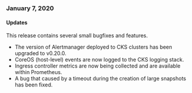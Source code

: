 ### January 7, 2020

#### Updates
This release contains several small bugfixes and features. 

- The version of Alertmanager deployed to CKS clusters has been upgraded to v0.20.0.
- CoreOS (host-level) events are now logged to the CKS logging stack.
- Ingress controller metrics are now being collected and are available within Prometheus. 
- A bug that caused by a timeout during the creation of large snapshots has been fixed.